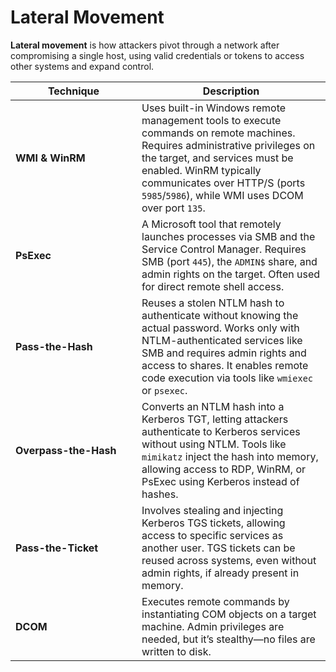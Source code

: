 # Lateral Movement

**Lateral movement** is how attackers pivot through a network after compromising a single host, using valid credentials or tokens to access other systems and expand control.

<table><thead><tr><th width="186">Technique</th><th>Description</th></tr></thead><tbody><tr><td><strong>WMI &#x26; WinRM</strong></td><td>Uses built-in Windows remote management tools to execute commands on remote machines. Requires administrative privileges on the target, and services must be enabled. WinRM typically communicates over HTTP/S (ports <code>5985</code>/<code>5986</code>), while WMI uses DCOM over port <code>135</code>.</td></tr><tr><td><strong>PsExec</strong></td><td>A Microsoft tool that remotely launches processes via SMB and the Service Control Manager. Requires SMB (port <code>445</code>), the <code>ADMIN$</code> share, and admin rights on the target. Often used for direct remote shell access.</td></tr><tr><td><strong>Pass-the-Hash</strong></td><td>Reuses a stolen NTLM hash to authenticate without knowing the actual password. Works only with NTLM-authenticated services like SMB and requires admin rights and access to shares. It enables remote code execution via tools like <code>wmiexec</code> or <code>psexec</code>.</td></tr><tr><td><strong>Overpass-the-Hash</strong></td><td>Converts an NTLM hash into a Kerberos TGT, letting attackers authenticate to Kerberos services without using NTLM. Tools like <code>mimikatz</code> inject the hash into memory, allowing access to RDP, WinRM, or PsExec using Kerberos instead of hashes.</td></tr><tr><td><strong>Pass-the-Ticket</strong></td><td>Involves stealing and injecting Kerberos TGS tickets, allowing access to specific services as another user. TGS tickets can be reused across systems, even without admin rights, if already present in memory.</td></tr><tr><td><strong>DCOM</strong></td><td>Executes remote commands by instantiating COM objects on a target machine. Admin privileges are needed, but it’s stealthy—no files are written to disk.</td></tr></tbody></table>
